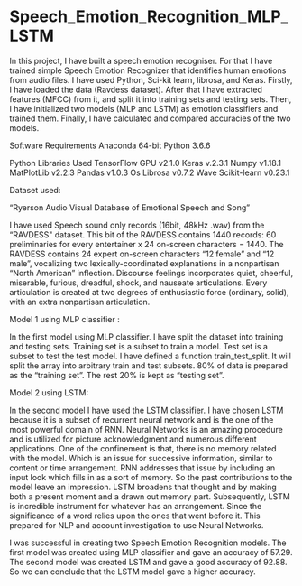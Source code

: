 # Speech_Emotion_Recognition_MLP_LSTM

In this project, I have built a speech emotion recogniser.  For that I have trained simple Speech Emotion Recognizer that identifies human emotions from audio files. I have used Python, Sci-kit learn, librosa, and Keras. 
Firstly, I have loaded the data (Ravdess dataset). After that I have extracted features (MFCC) from it, and split it into training sets and testing sets. 
Then, I have initialized two models (MLP and LSTM) as emotion classifiers and trained them. Finally, I have calculated and compared accuracies of the two models.

Software Requirements 
Anaconda 64-bit 
Python 3.6.6

Python Libraries Used
TensorFlow GPU v2.1.0
Keras v.2.3.1
Numpy v1.18.1
MatPlotLib v2.2.3
Pandas v1.0.3
Os
Librosa v0.7.2
Wave
Scikit-learn v0.23.1

Dataset used: 

“Ryerson Audio Visual Database of Emotional Speech and Song”

I have used Speech sound only records (16bit, 48kHz .wav) from the “RAVDESS" dataset. This bit of the RAVDESS contains 1440 records: 60 preliminaries for every entertainer x 24 on-screen characters = 1440. The RAVDESS contains 24 expert on-screen characters “12 female” and “12 male”, vocalizing two lexically-coordinated explanations in a nonpartisan “North American”  inflection. Discourse feelings incorporates quiet, cheerful, miserable, furious, dreadful, shock, and nauseate articulations. Every articulation is created at two degrees of enthusiastic force (ordinary, solid), with an extra nonpartisan articulation.

Model 1 using MLP classifier : 

In the first model using MLP classifier.
I have split the dataset into training and testing sets. Training set is a subset to train a model. Test set is a subset to test the test model. 
I have defined a function train_test_split. It will split the array into arbitrary train and test subsets. 80% of data is prepared as the “training set”. The rest 20% is kept as “testing set”. 


Model 2 using LSTM:

In the second model I have used the LSTM classifier. I have chosen LSTM because it is a subset of recurrent neural network and is the one of the most powerful domain of RNN.
Neural Networks is an amazing procedure and is utilized for picture acknowledgment and numerous different applications. One of the confinement is that, there is no memory related with the model. Which is an issue for successive information, similar to content or time arrangement. 
RNN addresses that issue by including an input look which fills in as a sort of memory. So the past contributions to the model leave an impression. LSTM broadens that thought and by making both a present moment and a drawn out memory part. 
Subsequently, LSTM is incredible instrument for whatever has an arrangement. Since the significance of a word relies upon the ones that went before it. This prepared for NLP and account investigation to use Neural Networks.


I was successful in creating two Speech Emotion Recognition models. The first model was created using MLP classifier and gave an accuracy of 57.29.
The second model was created LSTM and gave a good accuracy of 92.88.
So we can conclude that the LSTM model gave a higher accuracy.


